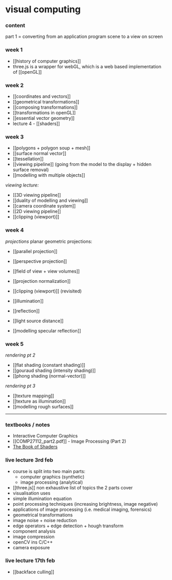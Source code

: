# visual computing

### content

part 1 = converting from an application program scene to a view on screen
### week 1
- [[history of computer graphics]]
- three.js is a wrapper for webGL, which is a web based implementation of [[openGL]]

### week 2
- [[coordinates and vectors]]
- [[geometrical transformations]]
- [[composing transformations]]
- [[transformations in openGL]]
- [[essential vector geometry]]
- lecture 4 - [[shaders]]

### week 3
- [[polygons + polygon soup + mesh]]
- [[surface normal vector]]
- [[tessellation]]
- [[viewing pipeline]] (going from the model to the display + hidden surface removal)
- [[modelling with multiple objects]]

*viewing lecture:*
- [[3D viewing pipeline]]
- [[duality of modelling and viewing]]
- [[camera coordinate system]]
- [[2D viewing pipeline]]
- [[clipping (viewport)]]

### week 4
*projections*
planar geometric projections:
- [[parallel projection]]
- [[perspective projection]]

- [[field of view + view volumes]]
- [[projection normalization]]
- [[clipping (viewport)]] (revisited)

- [[illumination]]
- [[reflection]]
- [[light source distance]]
- [[modelling specular reflection]]


### week 5 
*rendering pt 2*
- [[flat shading (constant shading)]]
- [[gouraud shading (intensity shading)]]
- [[phong shading (normal-vector)]]

*rendering pt 3*
- [[texture mapping]]
- [[texture as illumination]]
- [[modelling rough surfaces]]

***
### textbooks / notes
-  Interactive Computer Graphics
- [[COMP27112_part2.pdf]] - Image Processing (Part 2)
- [The Book of Shaders](https://thebookofshaders.com/)


### live lecture 3rd feb
- course is split into two main parts:
	- computer graphics (synthetic)
	- image processing (analytical)
- [[three.js]]
non exhaustive list of topics the 2 parts cover
- visualisation uses
- simple illumination equation
- point processing techniques (increasing brightness, image negative)
- applications of image processing (i.e. medical imaging, forensics)
- geometrical transformations
- image noise + noise reduction
- edge operators + edge detection + hough transform
- component analysis
- image compression
- openCV ins C/C++
- camera exposure

### live lecture 17th feb
- [[backface culling]]